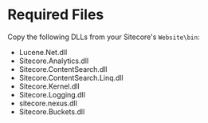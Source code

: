 # Required Files

Copy the following DLLs from your Sitecore's `Website\bin`:

* Lucene.Net.dll
* Sitecore.Analytics.dll
* Sitecore.ContentSearch.dll
* Sitecore.ContentSearch.Linq.dll
* Sitecore.Kernel.dll
* Sitecore.Logging.dll
* sitecore.nexus.dll
* Sitecore.Buckets.dll